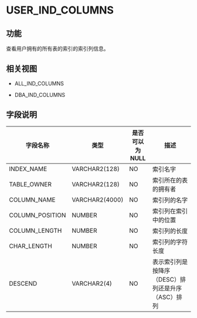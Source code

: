 USER_IND_COLUMNS 
=====================================



功能 
-----------

查看用户拥有的所有表的索引的索引列信息。

相关视图 
-------------

* ALL_IND_COLUMNS

  

* DBA_IND_COLUMNS

  




字段说明 
-------------



|    **字段名称**     |     **类型**     | **是否可以为 NULL** |            **描述**            |
|-----------------|----------------|----------------|------------------------------|
| INDEX_NAME      | VARCHAR2(128)  | NO             | 索引名字                         |
| TABLE_OWNER     | VARCHAR2(128)  | NO             | 索引所在的表的拥有者                   |
| COLUMN_NAME     | VARCHAR2(4000) | NO             | 索引列的名字                       |
| COLUMN_POSITION | NUMBER         | NO             | 索引列在索引中的位置                   |
| COLUMN_LENGTH   | NUMBER         | NO             | 索引列的长度                       |
| CHAR_LENGTH     | NUMBER         | NO             | 索引列的字符长度                     |
| DESCEND         | VARCHAR2(4)    | NO             | 表示索引列是按降序（DESC）排列还是升序（ASC）排列 |



